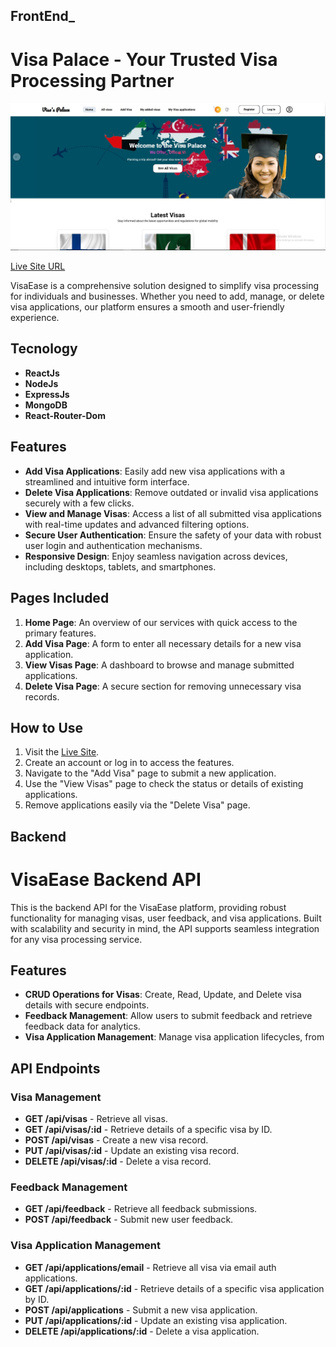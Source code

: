 ## FrontEnd_
# Visa Palace - Your Trusted Visa Processing Partner

<img src="./p4.JPG"/>

[Live Site URL](https://b-10-assignment-10.web.app/)

VisaEase is a comprehensive solution designed to simplify visa processing for individuals and businesses. Whether you need to add, manage, or delete visa applications, our platform ensures a smooth and user-friendly experience.

## Tecnology 

- **ReactJs**
- **NodeJs**
- **ExpressJs**
- **MongoDB**
- **React-Router-Dom**


## Features

- **Add Visa Applications**: Easily add new visa applications with a streamlined and intuitive form interface.
- **Delete Visa Applications**: Remove outdated or invalid visa applications securely with a few clicks.
- **View and Manage Visas**: Access a list of all submitted visa applications with real-time updates and advanced filtering options.
- **Secure User Authentication**: Ensure the safety of your data with robust user login and authentication mechanisms.
- **Responsive Design**: Enjoy seamless navigation across devices, including desktops, tablets, and smartphones.

## Pages Included

1. **Home Page**: An overview of our services with quick access to the primary features.
2. **Add Visa Page**: A form to enter all necessary details for a new visa application.
3. **View Visas Page**: A dashboard to browse and manage submitted applications.
4. **Delete Visa Page**: A secure section for removing unnecessary visa records.

## How to Use

1. Visit the [Live Site](https://b-10-assignment-10.web.app/).
2. Create an account or log in to access the features.
3. Navigate to the "Add Visa" page to submit a new application.
4. Use the "View Visas" page to check the status or details of existing applications.
5. Remove applications easily via the "Delete Visa" page.


## Backend

# VisaEase Backend API

This is the backend API for the VisaEase platform, providing robust functionality for managing visas, user feedback, and visa applications. Built with scalability and security in mind, the API supports seamless integration for any visa processing service.

## Features

- **CRUD Operations for Visas**: Create, Read, Update, and Delete visa details with secure endpoints.
- **Feedback Management**: Allow users to submit feedback and retrieve feedback data for analytics.
- **Visa Application Management**: Manage visa application lifecycles, from

## API Endpoints

### Visa Management

- **GET /api/visas** - Retrieve all visas.
- **GET /api/visas/:id** - Retrieve details of a specific visa by ID.
- **POST /api/visas** - Create a new visa record.
- **PUT /api/visas/:id** - Update an existing visa record.
- **DELETE /api/visas/:id** - Delete a visa record.

### Feedback Management

- **GET /api/feedback** - Retrieve all feedback submissions.
- **POST /api/feedback** - Submit new user feedback.

### Visa Application Management

- **GET /api/applications/email** - Retrieve all visa via email auth applications.
- **GET /api/applications/:id** - Retrieve details of a specific visa application by ID.
- **POST /api/applications** - Submit a new visa application.
- **PUT /api/applications/:id** - Update an existing visa application.
- **DELETE /api/applications/:id** - Delete a visa application.
